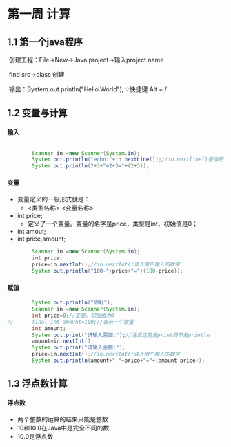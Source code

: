 # 第一周 计算

## 1.1	第一个java程序

​		创建工程：File->New->Java project->输入project name

​		 			find src->class 创建

​		输出：System.out.println("Hello World"); 💡快捷键 Alt + /



## 1.2	变量与计算

#### 	输入

```

```



```java
		Scanner in =new Scanner(System.in);
		System.out.println("echo:"+in.nextLine());//in.nextline()是指把下一行的东西读进来
		System.out.println(2+3+"=2+3="+(2+3));
```

#### 	变量

- 变量定义的一般形式就是：
  - <类型名称> <变量名称>
- int price;
  - 定义了一个变量。变量的名字是price，类型是int，初始值是0；
- int amout;
- int price,amount;

```java
		Scanner in =new Scanner(System.in);
 		int price;
		price=in.nextInt();//in.nextInt()读入用户输入的数字
		System.out.println("100-"+price+"="+(100-price));
```

#### 	赋值	

```java
		System.out.println("你好");
		Scanner in =new Scanner(System.in);
		int price=0;//变量，初始值为0
//		final int amount=100;//表示一个常量
		int amount;
		System.out.print("请输入票面:");//注意这里是print而不是println
		amount=in.nextInt();
		System.out.print("请输入金额:");
		price=in.nextInt();//in.nextInt()读入用户输入的数字
		System.out.println(amount+"-"+price+"="+(amount-price));
```



## 1.3	浮点数计算

#### 	浮点数

- 两个整数的运算的结果只能是整数
- 10和10.0在Java中是完全不同的数
- 10.0是浮点数